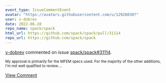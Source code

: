```yaml
---
event_type: IssueCommentEvent
avatar: "https://avatars.githubusercontent.com/u/12926030?"
user: v-dobrev
date: 2022-06-28
repo_name: spack/spack
html_url: https://github.com/spack/spack/pull/31114
repo_url: https://github.com/spack/spack
---
```


<a href='https://github.com/v-dobrev' target='_blank'>v-dobrev</a> commented on issue <a href='https://github.com/spack/spack/pull/31114' target='_blank'>spack/spack#31114</a>.

<small>My approval is primarily for the MFEM specs used. For the majority of the other additions, I'm not well qualified to review....</small>

<a href='https://github.com/spack/spack/pull/31114' target='_blank'>View Comment</a>